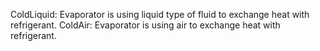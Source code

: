 ﻿ColdLiquid: Evaporator is using liquid type of fluid to exchange heat with refrigerant.
ColdAir: Evaporator is using air to exchange heat with refrigerant.
